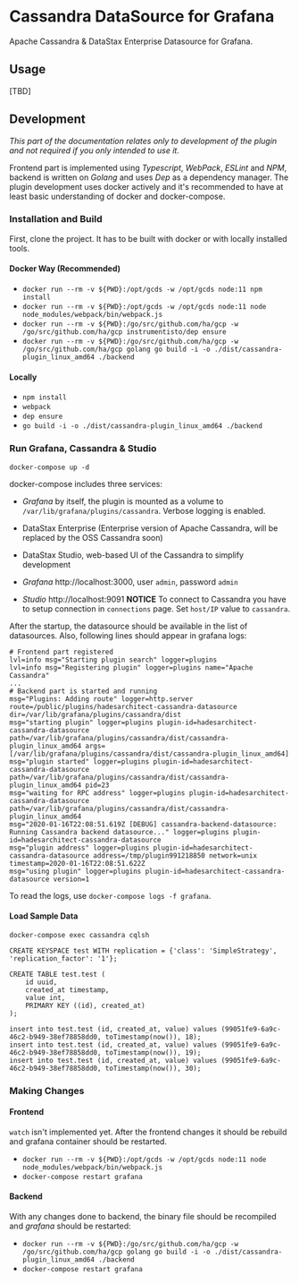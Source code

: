 # Cassandra DataSource for Grafana 

Apache Cassandra & DataStax Enterprise Datasource for Grafana.

## Usage

[TBD]

## Development

*This part of the documentation relates only to development of the plugin and not required if you only intended to use it.*

Frontend part is implemented using *Typescript*, *WebPack*, *ESLint* and *NPM*, backend is written on *Golang* and uses *Dep* as a dependency manager. The plugin development uses docker actively and it's recommended to have at least basic understanding of docker and docker-compose.

### Installation and Build

First, clone the project. It has to be built with docker or with locally installed tools. 

#### Docker Way (Recommended)

* `docker run --rm -v ${PWD}:/opt/gcds -w /opt/gcds node:11 npm install`
* `docker run --rm -v ${PWD}:/opt/gcds -w /opt/gcds node:11 node node_modules/webpack/bin/webpack.js`
* `docker run --rm -v ${PWD}:/go/src/github.com/ha/gcp -w /go/src/github.com/ha/gcp instrumentisto/dep ensure`
* `docker run --rm -v ${PWD}:/go/src/github.com/ha/gcp -w /go/src/github.com/ha/gcp golang go build -i -o ./dist/cassandra-plugin_linux_amd64 ./backend`

#### Locally

* `npm install`
* `webpack`
* `dep ensure`
* `go build -i -o ./dist/cassandra-plugin_linux_amd64 ./backend`

### Run Grafana, Cassandra & Studio

`docker-compose up -d`

docker-compose includes three services:

- *Grafana* by itself, the plugin is mounted as a volume to `/var/lib/grafana/plugins/cassandra`. Verbose logging is enabled.
- DataStax Enterprise (Enterprise version of Apache Cassandra, will be replaced by the OSS Cassandra soon)
- DataStax Studio, web-based UI of the Cassandra to simplify development

- *Grafana* http://localhost:3000, user `admin`, password `admin`
- *Studio* http://localhost:9091 **NOTICE** To connect to Cassandra you have to setup connection in `connections` page. Set `host/IP` value to `cassandra`.

After the startup, the datasource should be available in the list of datasources. Also, following lines should appear in grafana logs:

```
# Frontend part registered
lvl=info msg="Starting plugin search" logger=plugins
lvl=info msg="Registering plugin" logger=plugins name="Apache Cassandra"
...
# Backend part is started and running
msg="Plugins: Adding route" logger=http.server route=/public/plugins/hadesarchitect-cassandra-datasource dir=/var/lib/grafana/plugins/cassandra/dist
msg="starting plugin" logger=plugins plugin-id=hadesarchitect-cassandra-datasource path=/var/lib/grafana/plugins/cassandra/dist/cassandra-plugin_linux_amd64 args=[/var/lib/grafana/plugins/cassandra/dist/cassandra-plugin_linux_amd64]
msg="plugin started" logger=plugins plugin-id=hadesarchitect-cassandra-datasource path=/var/lib/grafana/plugins/cassandra/dist/cassandra-plugin_linux_amd64 pid=23
msg="waiting for RPC address" logger=plugins plugin-id=hadesarchitect-cassandra-datasource path=/var/lib/grafana/plugins/cassandra/dist/cassandra-plugin_linux_amd64
msg="2020-01-16T22:08:51.619Z [DEBUG] cassandra-backend-datasource: Running Cassandra backend datasource..." logger=plugins plugin-id=hadesarchitect-cassandra-datasource
msg="plugin address" logger=plugins plugin-id=hadesarchitect-cassandra-datasource address=/tmp/plugin991218850 network=unix timestamp=2020-01-16T22:08:51.622Z
msg="using plugin" logger=plugins plugin-id=hadesarchitect-cassandra-datasource version=1
```

To read the logs, use `docker-compose logs -f grafana`.

#### Load Sample Data

```
docker-compose exec cassandra cqlsh

CREATE KEYSPACE test WITH replication = {'class': 'SimpleStrategy', 'replication_factor': '1'};

CREATE TABLE test.test (
    id uuid,
    created_at timestamp,
    value int,
    PRIMARY KEY ((id), created_at)
);

insert into test.test (id, created_at, value) values (99051fe9-6a9c-46c2-b949-38ef78858dd0, toTimestamp(now()), 18);
insert into test.test (id, created_at, value) values (99051fe9-6a9c-46c2-b949-38ef78858dd0, toTimestamp(now()), 19);
insert into test.test (id, created_at, value) values (99051fe9-6a9c-46c2-b949-38ef78858dd0, toTimestamp(now()), 30);
```

### Making Changes

#### Frontend

`watch` isn't implemented yet. After the frontend changes it should be rebuild and grafana container should be restarted.

* `docker run --rm -v ${PWD}:/opt/gcds -w /opt/gcds node:11 node node_modules/webpack/bin/webpack.js`
* `docker-compose restart grafana`

#### Backend

With any changes done to backend, the binary file should be recompiled and *grafana* should be restarted:

* `docker run --rm -v ${PWD}:/go/src/github.com/ha/gcp -w /go/src/github.com/ha/gcp golang go build -i -o ./dist/cassandra-plugin_linux_amd64 ./backend`
* `docker-compose restart grafana`
